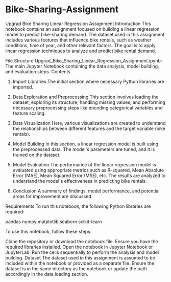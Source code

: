 # Bike-Sharing-Assignment

Upgrad Bike Sharing Linear Regression Assignment
Introduction
This notebook contains an assignment focused on building a linear regression model to predict bike-sharing demand. The dataset used in this assignment includes various features that influence bike rentals, such as weather conditions, time of year, and other relevant factors. The goal is to apply linear regression techniques to analyze and predict bike rental demand.

File Structure
Upgrad_Bike_Sharing_Linear_Regression_Assignment.ipynb: The main Jupyter Notebook containing the data analysis, model building, and evaluation steps.
Contents
1. Import Libraries
The initial section where necessary Python libraries are imported.

2. Data Exploration and Preprocessing
This section involves loading the dataset, exploring its structure, handling missing values, and performing necessary preprocessing steps like encoding categorical variables and feature scaling.

3. Data Visualization
Here, various visualizations are created to understand the relationships between different features and the target variable (bike rentals).

4. Model Building
In this section, a linear regression model is built using the preprocessed data. The model's parameters are tuned, and it is trained on the dataset.

5. Model Evaluation
The performance of the linear regression model is evaluated using appropriate metrics such as R-squared, Mean Absolute Error (MAE), Mean Squared Error (MSE), etc. The results are analyzed to understand the model's effectiveness in predicting bike rentals.

6. Conclusion
A summary of findings, model performance, and potential areas for improvement are discussed.

Requirements
To run this notebook, the following Python libraries are required:

pandas
numpy
matplotlib
seaborn
scikit-learn

To use this notebook, follow these steps:

Clone the repository or download the notebook file.
Ensure you have the required libraries installed.
Open the notebook in Jupyter Notebook or JupyterLab.
Run the cells sequentially to perform the analysis and model building.
Dataset
The dataset used in this assignment is assumed to be included within the notebook or provided as a separate file. Ensure the dataset is in the same directory as the notebook or update the path accordingly in the data loading section.
